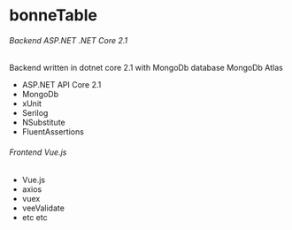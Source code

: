 # bonneTable

###### Backend ASP.NET .NET Core 2.1
Backend written in dotnet core 2.1 with MongoDb database MongoDb Atlas
- ASP.NET API Core 2.1
- MongoDb
- xUnit
- Serilog
- NSubstitute
- FluentAssertions

###### Frontend Vue.js
- Vue.js 
- axios
- vuex
- veeValidate
- etc etc
